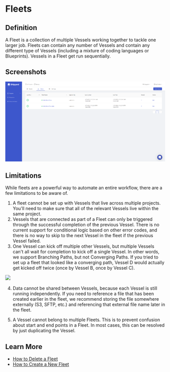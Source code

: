 # Fleets

## Definition

A Fleet is a collection of multiple Vessels working together to tackle one larger job. Fleets can contain any number of Vessels and contain any different type of Vessels \(including a mixture of coding languages or Blueprints\). Vessels in a Fleet get run sequentially.

## Screenshots

![](../.gitbook/assets/image%20%2860%29.png)

## **Limitations**

While fleets are a powerful way to automate an entire workflow, there are a few limitations to be aware of.

1. A fleet cannot be set up with Vessels that live across multiple projects. You'll need to make sure that all of the relevant Vessels live within the same project.
2. Vessels that are connected as part of a Fleet can only be triggered through the successful completion of the previous Vessel. There is no current support for conditional logic based on other error codes, and there is no way to skip to the next Vessel in the fleet if the previous Vessel failed.
3. One Vessel can kick off multiple other Vessels, but multiple Vessels can't all wait for completion to kick off a single Vessel. In other words, we support Branching Paths, but not Converging Paths.  If you tried to set up a fleet that looked like a converging path, Vessel D would actually get kicked off twice \(once by Vessel B, once by Vessel C\).

![](https://downloads.intercomcdn.com/i/o/164737155/50f9237b20a33a4d5e7fa2ea/paths.png)

4. Data cannot be shared between Vessels, because each Vessel is still running independently. If you need to reference a file that has been created earlier in the fleet, we recommend storing the file somewhere externally \(S3, SFTP, etc.\) and referencing that external file name later in the fleet.

5. A Vessel cannot belong to multiple Fleets. This is to prevent confusion about start and end points in a Fleet. In most cases, this can be resolved by just duplicating the Vessel.

## Learn More

* [How to Delete a Fleet](../how-tos/fleets/how-to-delete-a-fleet.md)
* [How to Create a New Fleet](../how-tos/fleets/how-to-create-a-new-fleet.md)

